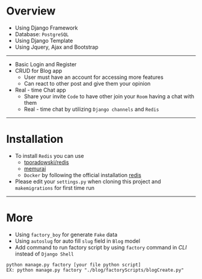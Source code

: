 # Overview
- Using Django Framework
- Database: `PostgreSQL`
- Using Django Template
- Using Jquery, Ajax and Bootstrap
---

- Basic Login and Register
- CRUD for Blog app
    - User must have an account for accessing more features
    - Can react to other post and give them your opinion
- Real - time Chat app
    - Share your invite `Code` to have other join your `Room` having a chat with them
    - Real - time chat by utilizing `Django channels` and `Redis`
---
# Installation
- To install `Redis` you can use 
    - [tporadowski/redis](https://github.com/tporadowski/redis)
    - [memurai](https://www.memurai.com/)
    - `Docker` by following the official installation [redis](https://redis.io/kb/doc/1hcec8xg9w/how-can-i-install-redis-on-docker)
- Please edit your `settings.py` when cloning this project and `makemigrations` for first time run

---
# More
- Using `factory_boy` for generate `Fake` data
- Using `autoslug` for auto fill `slug` field in `Blog` model
- Add command to run factory script by using `factory` command in *CLI* instead of `Django Shell`
```
python manage.py factory [your file python script]
EX: python manage.py factory "./blog/factoryScripts/blogCreate.py"
```